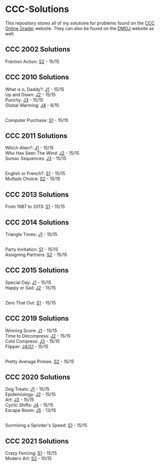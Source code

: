 # CCC-Solutions
This repository stores all of my solutions for problems found on the [CCC Online Grader](https://cccgrader.com/home.php) website. They can also be found on the [DMOJ](https://dmoj.ca/) website as well.<br />


## CCC 2002 Solutions
Fraction Action: [S2](https://github.com/sushimon/CCC-Solutions/blob/master/ccc%202002/S2.py) - 15/15<br />


## CCC 2010 Solutions
What is n, Daddy?: [J1](https://github.com/sushimon/CCC-Solutions/blob/master/ccc%202010/J1.py) - 15/15<br />
Up and Down: [J2](https://github.com/sushimon/CCC-Solutions/blob/master/ccc%202010/J2.py) - 15/15<br />
Punchy: [J3](https://github.com/sushimon/CCC-Solutions/blob/master/ccc%202010/J3.py) - 15/15<br />
Global Warming: [J4](https://github.com/sushimon/CCC-Solutions/blob/master/ccc%202010/J4.py) - 6/15<br /><br />

Computer Purchase: [S1](https://github.com/sushimon/CCC-Solutions/blob/master/ccc%202010/S1.py) - 15/15<br />


## CCC 2011 Solutions
Which Alien?: [J1](https://github.com/sushimon/CCC-Solutions/blob/master/ccc%202011/J1.py) - 15/15<br />
Who Has Seen The Wind: [J2](https://github.com/sushimon/CCC-Solutions/blob/master/ccc%202011/J2.py) - 15/15<br />
Sumac Sequences: [J3](https://github.com/sushimon/CCC-Solutions/blob/master/ccc%202011/J3.py) - 15/15<br /><br />

English or French?: [S1](https://github.com/sushimon/CCC-Solutions/blob/master/ccc%202011/S1.py) - 15/15<br />
Multiple Choice: [S2](https://github.com/sushimon/CCC-Solutions/blob/master/ccc%202011/S2.py) - 15/15<br />


## CCC 2013 Solutions
From 1987 to 2013: [S1](https://github.com/sushimon/CCC-Solutions/blob/master/ccc%202013/S1.py) - 15/15<br />


## CCC 2014 Solutions
Triangle Times: [J1](https://github.com/sushimon/CCC-Solutions/blob/master/ccc%202014/J1.py) - 15/15<br /><br />

Party Invitation: [S1](https://github.com/sushimon/CCC-Solutions/blob/master/ccc%202014/S1.py) - 15/15<br />
Assigning Partners: [S2](https://github.com/sushimon/CCC-Solutions/blob/master/ccc%202014/S2.py) - 15/15<br />


## CCC 2015 Solutions
Special Day: [J1](https://github.com/sushimon/CCC-Solutions/blob/master/ccc%202015/J1.py) - 15/15 <br />
Happy or Sad: [J2](https://github.com/sushimon/CCC-Solutions/blob/master/ccc%202015/J2.py) - 15/15 <br /><br />

Zero That Out: [S1](https://github.com/sushimon/CCC-Solutions/blob/master/ccc%202015/S1.py) - 15/15 <br />


## CCC 2019 Solutions
Winning Score: [J1](https://github.com/sushimon/CCC-Solutions/blob/master/ccc%202019/J1.py) - 15/15<br />
Time to Decompress: [J2](https://github.com/sushimon/CCC-Solutions/blob/master/ccc%202019/J2.py) - 15/15<br />
Cold Compress: [J3](https://github.com/sushimon/CCC-Solutions/blob/master/ccc%202019/J3.py) - 15/15<br />
Flipper: [J4/S1](https://github.com/sushimon/CCC-Solutions/blob/master/ccc%202019/J4.py) - 15/15<br /><br />

Pretty Average Primes: [S2](https://github.com/sushimon/CCC-Solutions/blob/master/ccc%202019/S2.py) - 15/15<br />


## CCC 2020 Solutions
Dog Treats: [J1](https://github.com/sushimon/CCC-Solutions/blob/master/ccc%202020/J1.py) - 15/15<br />
Epidemiology: [J2](https://github.com/sushimon/CCC-Solutions/blob/master/ccc%202020/J2.py) - 15/15<br />
Art: [J3](https://github.com/sushimon/CCC-Solutions/blob/master/ccc%202020/J3.py) - 15/15<br />
Cyclic Shifts: [J4](https://github.com/sushimon/CCC-Solutions/blob/master/ccc%202020/J4.py) - 15/15<br />
Escape Room: [J5](https://github.com/sushimon/CCC-Solutions/blob/master/ccc%202020/J5%20v3.py) - 13/15<br /><br />

Surmising a Sprinter's Speed: [S1](https://github.com/sushimon/CCC-Solutions/blob/master/ccc%202020/S1.py) - 15/15<br />


## CCC 2021 Solutions
Crazy Fencing: [S1](https://github.com/sushimon/CCC-Solutions/blob/master/ccc%202021/S1.py) - 15/15<br />
Modern Art: [S2](https://github.com/sushimon/CCC-Solutions/blob/master/ccc%202021/S2.py) - 10/15<br />

